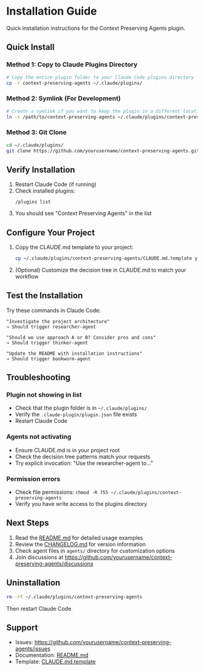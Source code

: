 # Installation Guide

Quick installation instructions for the Context Preserving Agents plugin.

## Quick Install

### Method 1: Copy to Claude Plugins Directory

```bash
# Copy the entire plugin folder to your Claude Code plugins directory
cp -r context-preserving-agents ~/.claude/plugins/
```

### Method 2: Symlink (For Development)

```bash
# Create a symlink if you want to keep the plugin in a different location
ln -s /path/to/context-preserving-agents ~/.claude/plugins/context-preserving-agents
```

### Method 3: Git Clone

```bash
cd ~/.claude/plugins/
git clone https://github.com/yourusername/context-preserving-agents.git
```

## Verify Installation

1. Restart Claude Code (if running)
2. Check installed plugins:
   ```
   /plugins list
   ```
3. You should see "Context Preserving Agents" in the list

## Configure Your Project

1. Copy the CLAUDE.md template to your project:
   ```bash
   cp ~/.claude/plugins/context-preserving-agents/CLAUDE.md.template your-project/CLAUDE.md
   ```

2. (Optional) Customize the decision tree in CLAUDE.md to match your workflow

## Test the Installation

Try these commands in Claude Code:

```
"Investigate the project architecture"
→ Should trigger researcher-agent

"Should we use approach A or B? Consider pros and cons"
→ Should trigger thinker-agent

"Update the README with installation instructions"
→ Should trigger bookworm-agent
```

## Troubleshooting

### Plugin not showing in list
- Check that the plugin folder is in `~/.claude/plugins/`
- Verify the `.claude-plugin/plugin.json` file exists
- Restart Claude Code

### Agents not activating
- Ensure CLAUDE.md is in your project root
- Check the decision tree patterns match your requests
- Try explicit invocation: "Use the researcher-agent to..."

### Permission errors
- Check file permissions: `chmod -R 755 ~/.claude/plugins/context-preserving-agents`
- Verify you have write access to the plugins directory

## Next Steps

1. Read the [README.md](README.md) for detailed usage examples
2. Review the [CHANGELOG.md](CHANGELOG.md) for version information
3. Check agent files in `agents/` directory for customization options
4. Join discussions at https://github.com/yourusername/context-preserving-agents/discussions

## Uninstallation

```bash
rm -rf ~/.claude/plugins/context-preserving-agents
```

Then restart Claude Code.

## Support

- Issues: https://github.com/yourusername/context-preserving-agents/issues
- Documentation: [README.md](README.md)
- Template: [CLAUDE.md.template](CLAUDE.md.template)
